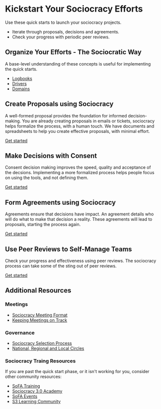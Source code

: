 # Kickstart Your Sociocracy Efforts

Use these quick starts to launch your sociocracy projects.

* Iterate through proposals, decisions and agreements.
* Check your progress with periodic peer reviews.

## Organize Your Efforts - The Sociocratic Way

A base-level understanding of these concepts is useful for implementing the quick starts. 

* [Logbooks](/quick-start/keeping-a-sociocracy-logbook/)
* [Drivers](/quick-start/defining-business-drivers/)
* [Domains](/quick-start/defining-sociocracy-domains/)


## Create Proposals using Sociocracy

A well-formed proposal provides the foundation for informed decision-making. You are already creating proposals in emails or tickets, sociocracy helps formalize the process, with a human touch. We have documents and spreadsheets to help you create effective proposals, with minimal effort.


[Get started](/quick-start/creating-sociocracy-proposals/)


## Make Decisions with Consent

Consent decision making improves the speed, quality and acceptance of the decsions. Implementing a more formalized process helps people focus on using the tools, and not defining them.

[Get started](/quick-start/using-sociocracy-for-decision-making/)

## Form Agreements using Sociocracy

Agreements ensure that decisions have impact. An agreement details who will do what to make that decision a reality. These agreements will lead to proposals, starting the process again.

[Get started](/quick-start/forming-business-agreements/)


## Use Peer Reviews to Self-Manage Teams

Check your progress and effectiveness using peer reviews. The sociocracy process can take some of the sting out of peer reviews.

[Get started](/quick-start/sociocracy-peer-reviews/)


## Additional Resources

### Meetings

* [Sociocracy Meeting Format](https://www.sociocracyforall.org/meeting-format/)
* [Keeping Meetings on Track](https://www.sociocracyforall.org/better-facilitation-how-not-to-side-track-a-meeting/)

### Governance

* [Sociocracy Selection Process](https://www.sociocracyforall.org/selection-process/)
* [National, Regional and Local Circles](https://www.sociocracyforall.org/national-regional-and-local-sociocracy/)

### Sociocracy Traing Resources

If you are past the quick start phase, or it isn't working for you, consider other community resources:

* [SoFA Training](https://www.sociocracyforall.org/training/)
* [Sociocracy 3.0 Academy](https://academy.sociocracy30.org/)
* [SoFA Events](https://www.sociocracyforall.org/events/)
* [S3 Learning Community](https://community.sociocracy30.org/)
